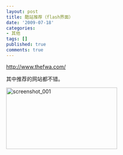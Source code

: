 ```yaml
---
layout: post
title: 酷站推荐（flash界面）
date: '2009-07-18'
categories:
- 其他
tags: []
published: true
comments: true
---
```

<p><a href="http://www.thefwa.com/" target="_blank">http://www.thefwa.com/</a></p>

<p>其中推荐的网站都不错。</p>

<p><a href="{{urls.media}}/2009/07/screenshot_001.png"><img class="alignnone size-medium wp-image-521" title="screenshot_001" src="{{urls.media}}/2009/07/screenshot_001-300x167.png" alt="screenshot_001" width="300" height="167" /></a></p>
